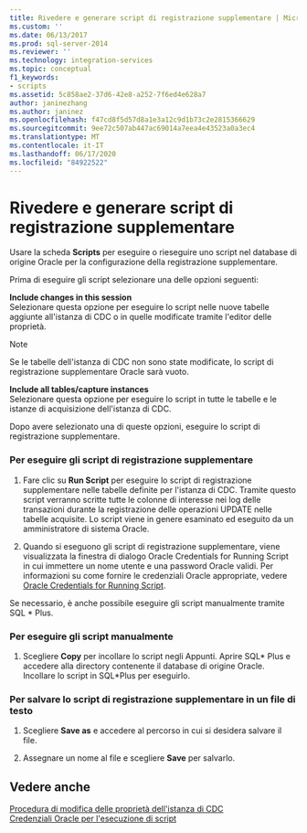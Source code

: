 ```yaml
---
title: Rivedere e generare script di registrazione supplementare | Microsoft Docs
ms.custom: ''
ms.date: 06/13/2017
ms.prod: sql-server-2014
ms.reviewer: ''
ms.technology: integration-services
ms.topic: conceptual
f1_keywords:
- scripts
ms.assetid: 5c858ae2-37d6-42e8-a252-7f6ed4e628a7
author: janinezhang
ms.author: janinez
ms.openlocfilehash: f47cd8f5d57d8a1e3a12c9d1b73c2e2815366629
ms.sourcegitcommit: 9ee72c507ab447ac69014a7eea4e43523a0a3ec4
ms.translationtype: MT
ms.contentlocale: it-IT
ms.lasthandoff: 06/17/2020
ms.locfileid: "84922522"
---
```

# <a name="review-and-generate-supplemental-logging-scripts"></a>Rivedere e generare script di registrazione supplementare
  Usare la scheda **Scripts** per eseguire o rieseguire uno script nel database di origine Oracle per la configurazione della registrazione supplementare.  
  
 Prima di eseguire gli script selezionare una delle opzioni seguenti:  
  
 **Include changes in this session**  
 Selezionare questa opzione per eseguire lo script nelle nuove tabelle aggiunte all'istanza di CDC o in quelle modificate tramite l'editor delle proprietà.  
  
> [!NOTE]  
>  Se le tabelle dell'istanza di CDC non sono state modificate, lo script di registrazione supplementare Oracle sarà vuoto.  
  
 **Include all tables/capture instances**  
 Selezionare questa opzione per eseguire lo script in tutte le tabelle e le istanze di acquisizione dell'istanza di CDC.  
  
 Dopo avere selezionato una di queste opzioni, eseguire lo script di registrazione supplementare.  
  
### <a name="to-run-the-supplemental-logging-scripts"></a>Per eseguire gli script di registrazione supplementare  
  
1.  Fare clic su **Run Script** per eseguire lo script di registrazione supplementare nelle tabelle definite per l'istanza di CDC. Tramite questo script verranno scritte tutte le colonne di interesse nei log delle transazioni durante la registrazione delle operazioni UPDATE nelle tabelle acquisite. Lo script viene in genere esaminato ed eseguito da un amministratore di sistema Oracle.  
  
2.  Quando si eseguono gli script di registrazione supplementare, viene visualizzata la finestra di dialogo Oracle Credentials for Running Script in cui immettere un nome utente e una password Oracle validi. Per informazioni su come fornire le credenziali Oracle appropriate, vedere [Oracle Credentials for Running Script](oracle-credentials-for-running-script.md).  
  
 Se necessario, è anche possibile eseguire gli script manualmente tramite SQL * Plus.  
  
### <a name="to-run-the-scripts-manually"></a>Per eseguire gli script manualmente  
  
1.  Scegliere **Copy** per incollare lo script negli Appunti. Aprire SQL* Plus e accedere alla directory contenente il database di origine Oracle. Incollare lo script in SQL\*Plus per eseguirlo.  
  
### <a name="to-save-the-supplemental-logging-script-in-a-text-file"></a>Per salvare lo script di registrazione supplementare in un file di testo  
  
1.  Scegliere **Save as** e accedere al percorso in cui si desidera salvare il file.  
  
2.  Assegnare un nome al file e scegliere **Save** per salvarlo.  
  
## <a name="see-also"></a>Vedere anche  
 [Procedura di modifica delle proprietà dell'istanza di CDC](how-to-edit-the-cdc-instance-properties.md)   
 [Credenziali Oracle per l'esecuzione di script](oracle-credentials-for-running-script.md)  
  
  
